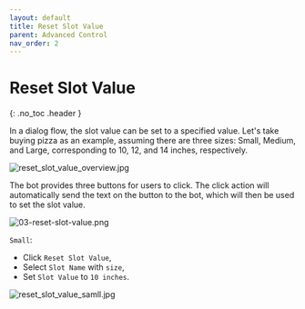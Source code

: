 ```yaml
---
layout: default
title: Reset Slot Value
parent: Advanced Control
nav_order: 2
---
```

# Reset Slot Value
{: .no_toc .header }

In a dialog flow, the slot value can be set to a specified value.
Let's take buying pizza as an example, assuming there are three sizes: Small, Medium, and Large, corresponding to 10, 12, and 14 inches, respectively. 

![reset_slot_value_overview.jpg](/assets/images/advanced_control/reset_slot/reset-slot-01.png)

The bot provides three buttons for users to click.  The click action will automatically send the text on the button to the bot, which will then be used to set the slot value. 

![03-reset-slot-value.png](/assets/images/advanced_control/reset_slot/reset-slot-02.png)

`Small`:
- Click `Reset Slot Value`,
- Select `Slot Name` with `size`,
- Set `Slot Value` to `10 inches`.

![reset_slot_value_samll.jpg](/assets/images/advanced_control/reset_slot/reset-slot-03.png)

